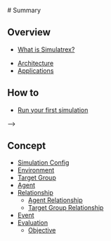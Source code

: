 ‌# Summary​

## Overview

* [What is Simulatrex?](overview/about.md)
<!-- * [Why Simulatrex?](overview/why-simulatrex.md) -->
* [Architecture](overview/architecture.md)
* [Applications](overview/applications.md)

## How to

* [Run your first simulation](how-to/first-simulation.md)
<!-- * [Market Simulation](how-to/market-simulation.md)
* [Crisis Simulation](how-to/crisis-simulation.md)
* [Policy Simulation](how-to/policy-simulation.md)
* [Prisoner's Dilemma](how-to/prisoners-simulation.md) --> -->

## Concept

* [Simulation Config](concept/simulation-config.md)
* [Environment](concept/environment.md)
* [Target Group](concept/target-group.md)
* [Agent](concept/agent.md)
* [Relationship]()
    * [Agent Relationship](concept/relationship/agent-relationship.md)
    * [Target Group Relationship](concept/relationship/target-relationship.md)
* [Event](concept/event.md)
* [Evaluation](concept/evaluation.md)
    * [Objective](concept/evaluation/objective.md)


